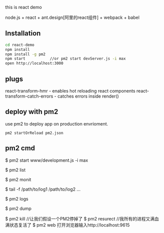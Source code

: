 this is react demo

node.js  + react + ant.design[阿里的react组件] + webpack + babel

## Installation

```bash
cd react-demo
npm install
npm install -g pm2
npm start           //or pm2 start devServer.js -i max
open http://localhost:3000
```
## plugs

react-transform-hmr          - enables hot reloading react components
react-transform-catch-errors - catches errors inside render()


## deploy with pm2

use pm2 to deploy app on production envrioment.

```
pm2 startOrReload pm2.json
```

## pm2 cmd

$ pm2 start www/development.js -i max

$ pm2 list

$ pm2 monit

$ tail -f /path/to/log1 /path/to/log2 ...

$ pm2 logs

$ pm2 dump

$ pm2 kill      //让我们假设一个PM2停掉了
$ pm2 resurect  //我所有的进程又满血满状态复活了
$ pm2 web
打开浏览器输入http://localhost:9615


